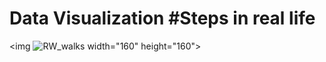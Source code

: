 # Data Visualization #Steps in real life 

<img ![RW_walks](https://github.com/MyBestHub/Data_Visualization/assets/112194874/cb6522ae-8b82-4969-81dd-6ed957e9e2c6 )   width="160" height="160">


